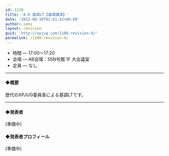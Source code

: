 ```yaml
---
id: 1220
title: 'A-8 基調LT【基調講演】'
date: '2012-08-10T02:41:42+00:00'
author: semi
layout: revision
guid: 'http://xpjug.com/1100-revision-4/'
permalink: /1100-revision-4/
---
```


- 時間 — 17:00〜17:20
- 会場 — AB会場：55N号館 1F 大会議室
- 定員 — なし

---

#### ◆概要

歴代のXPJUG委員長による基調LTです。

---

#### ◆発表者

(準備中)

#### ◆発表者プロフィール

(準備中)